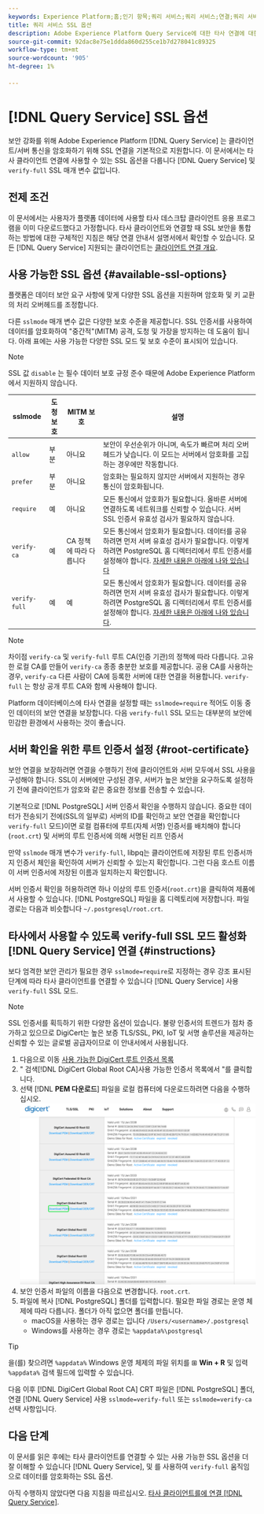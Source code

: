 ```yaml
---
keywords: Experience Platform;홈;인기 항목;쿼리 서비스;쿼리 서비스;연결;쿼리 서비스에 연결;SSL;ssl;sslmode;
title: 쿼리 서비스 SSL 옵션
description: Adobe Experience Platform Query Service에 대한 타사 연결에 대한 SSL 지원 및 verify-full SSL 모드를 사용하여 연결하는 방법에 대해 알아봅니다.
source-git-commit: 92dac8e75e1ddda860d255ce1b7d278041c89325
workflow-type: tm+mt
source-wordcount: '905'
ht-degree: 1%

---
```


# [!DNL Query Service] SSL 옵션

보안 강화를 위해 Adobe Experience Platform [!DNL Query Service] 는 클라이언트/서버 통신을 암호화하기 위해 SSL 연결을 기본적으로 지원합니다. 이 문서에서는 타사 클라이언트 연결에 사용할 수 있는 SSL 옵션을 다룹니다 [!DNL Query Service] 및 `verify-full` SSL 매개 변수 값입니다.

## 전제 조건

이 문서에서는 사용자가 플랫폼 데이터에 사용할 타사 데스크탑 클라이언트 응용 프로그램을 이미 다운로드했다고 가정합니다. 타사 클라이언트와 연결할 때 SSL 보안을 통합하는 방법에 대한 구체적인 지침은 해당 연결 안내서 설명서에서 확인할 수 있습니다. 모든 [!DNL Query Service] 지원되는 클라이언트는 [클라이언트 연결 개요](./overview.md).

## 사용 가능한 SSL 옵션 {#available-ssl-options}

플랫폼은 데이터 보안 요구 사항에 맞게 다양한 SSL 옵션을 지원하며 암호화 및 키 교환의 처리 오버헤드를 조정합니다.

다른 `sslmode` 매개 변수 값은 다양한 보호 수준을 제공합니다. SSL 인증서를 사용하여 데이터를 암호화하여 &quot;중간적&quot;(MITM) 공격, 도청 및 가장을 방지하는 데 도움이 됩니다. 아래 표에는 사용 가능한 다양한 SSL 모드 및 보호 수준이 표시되어 있습니다.

>[!NOTE]
>
> SSL 값 `disable` 는 필수 데이터 보호 규정 준수 때문에 Adobe Experience Platform에서 지원하지 않습니다.

| sslmode | 도청 보호 | MITM 보호 | 설명 |
|---|---|---|---|
| `allow` | 부분 | 아니요 | 보안이 우선순위가 아니며, 속도가 빠르며 처리 오버헤드가 낮습니다. 이 모드는 서버에서 암호화를 고집하는 경우에만 작동합니다. |
| `prefer` | 부분 | 아니요 | 암호화는 필요하지 않지만 서버에서 지원하는 경우 통신이 암호화됩니다. |
| `require` | 예 | 아니요 | 모든 통신에서 암호화가 필요합니다. 올바른 서버에 연결하도록 네트워크를 신뢰할 수 있습니다. 서버 SSL 인증서 유효성 검사가 필요하지 않습니다. |
| `verify-ca` | 예 | CA 정책에 따라 다릅니다 | 모든 통신에서 암호화가 필요합니다. 데이터를 공유하려면 먼저 서버 유효성 검사가 필요합니다. 이렇게 하려면 PostgreSQL 홈 디렉터리에서 루트 인증서를 설정해야 합니다. [자세한 내용은 아래에 나와 있습니다](#instructions) |
| `verify-full` | 예 | 예 | 모든 통신에서 암호화가 필요합니다. 데이터를 공유하려면 먼저 서버 유효성 검사가 필요합니다. 이렇게 하려면 PostgreSQL 홈 디렉터리에서 루트 인증서를 설정해야 합니다. [자세한 내용은 아래에 나와 있습니다](#instructions). |

>[!NOTE]
>
>차이점 `verify-ca` 및 `verify-full` 루트 CA(인증 기관)의 정책에 따라 다릅니다. 고유한 로컬 CA를 만들어 `verify-ca` 종종 충분한 보호를 제공합니다. 공용 CA를 사용하는 경우, `verify-ca` 다른 사람이 CA에 등록한 서버에 대한 연결을 허용합니다. `verify-full` 는 항상 공개 루트 CA와 함께 사용해야 합니다.

Platform 데이터베이스에 타사 연결을 설정할 때는 `sslmode=require` 적어도 이동 중인 데이터의 보안 연결을 보장합니다. 다음 `verify-full` SSL 모드는 대부분의 보안에 민감한 환경에서 사용하는 것이 좋습니다.

## 서버 확인을 위한 루트 인증서 설정 {#root-certificate}

보안 연결을 보장하려면 연결을 수행하기 전에 클라이언트와 서버 모두에서 SSL 사용을 구성해야 합니다. SSL이 서버에만 구성된 경우, 서버가 높은 보안을 요구하도록 설정하기 전에 클라이언트가 암호와 같은 중요한 정보를 전송할 수 있습니다.

기본적으로 [!DNL PostgreSQL] 서버 인증서 확인을 수행하지 않습니다. 중요한 데이터가 전송되기 전에(SSL의 일부로) 서버의 ID를 확인하고 보안 연결을 확인합니다 `verify-full` 모드)이면 로컬 컴퓨터에 루트(자체 서명) 인증서를 배치해야 합니다(`root.crt`) 및 서버의 루트 인증서에 의해 서명된 리프 인증서

만약 `sslmode` 매개 변수가 `verify-full`, libpq는 클라이언트에 저장된 루트 인증서까지 인증서 체인을 확인하여 서버가 신뢰할 수 있는지 확인합니다. 그런 다음 호스트 이름이 서버 인증서에 저장된 이름과 일치하는지 확인합니다.

서버 인증서 확인을 허용하려면 하나 이상의 루트 인증서(`root.crt`)을 클릭하여 제품에서 사용할 수 있습니다. [!DNL PostgreSQL] 파일을 홈 디렉토리에 저장합니다. 파일 경로는 다음과 비슷합니다 `~/.postgresql/root.crt`.

## 타사에서 사용할 수 있도록 verify-full SSL 모드 활성화 [!DNL Query Service] 연결 {#instructions}

보다 엄격한 보안 관리가 필요한 경우 `sslmode=require`로 지정하는 경우 강조 표시된 단계에 따라 타사 클라이언트를 연결할 수 있습니다 [!DNL Query Service] 사용 `verify-full` SSL 모드.

>[!NOTE]
>
>SSL 인증서를 획득하기 위한 다양한 옵션이 있습니다. 불량 인증서의 트렌드가 점차 증가하고 있으므로 DigiCert는 높은 보증 TLS/SSL, PKI, IoT 및 서명 솔루션을 제공하는 신뢰할 수 있는 글로벌 공급자이므로 이 안내서에서 사용됩니다.

1. 다음으로 이동 [사용 가능한 DigiCert 루트 인증서 목록](https://www.digicert.com/kb/digicert-root-certificates.htm)
1. &quot; 검색[!DNL DigiCert Global Root CA]사용 가능한 인증서 목록에서 &quot;를 클릭합니다.
1. 선택 [!DNL **PEM 다운로드**] 파일을 로컬 컴퓨터에 다운로드하려면 다음을 수행하십시오.
   ![다운로드 PEM이 강조 표시된 사용 가능한 DigiCert 루트 인증서 목록입니다.](../images/clients/ssl-modes/digicert.png)
1. 보안 인증서 파일의 이름을 다음으로 변경합니다. `root.crt`.
1. 파일에 복사 [!DNL PostgreSQL] 폴더를 입력합니다. 필요한 파일 경로는 운영 체제에 따라 다릅니다. 폴더가 아직 없으면 폴더를 만듭니다.
   - macOS을 사용하는 경우 경로는 입니다 `/Users/<username>/.postgresql`
   - Windows를 사용하는 경우 경로는 `%appdata%\postgresql`

>[!TIP]
>
>을(를) 찾으려면 `%appdata%` Windows 운영 체제의 파일 위치를 ⊞ **Win + R** 및 입력 `%appdata%` 검색 필드에 입력할 수 있습니다.

다음 이후 [!DNL DigiCert Global Root CA] CRT 파일은 [!DNL PostgreSQL] 폴더, 연결 [!DNL Query Service] 사용 `sslmode=verify-full` 또는 `sslmode=verify-ca` 선택 사항입니다.

## 다음 단계

이 문서를 읽은 후에는 타사 클라이언트를 연결할 수 있는 사용 가능한 SSL 옵션을 더 잘 이해할 수 있습니다 [!DNL Query Service], 및 를 사용하여 `verify-full` 움직임으로 데이터를 암호화하는 SSL 옵션.

아직 수행하지 않았다면 다음 지침을 따르십시오. [타사 클라이언트를에 연결 [!DNL Query Service]](./overview.md).
